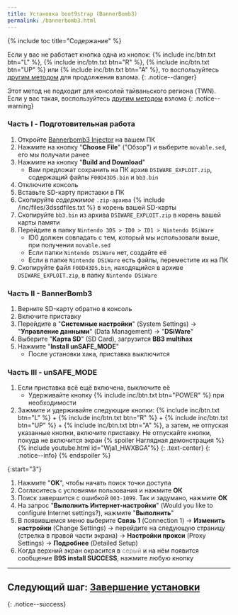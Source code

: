 ```yaml
---
title: Установка boot9strap (BannerBomb3)
permalink: /bannerbomb3.html
---
```


{% include toc title="Содержание" %}

Если у вас не работает кнопка одна из кнопок: {% include inc/btn.txt btn="L" %}, {% include inc/btn.txt btn="R" %}, {% include inc/btn.txt btn="UP" %} или {% include inc/btn.txt btn="A" %}, то воспользуйтесь [другим методом](fredtool) для продолжения взлома.
{: .notice--danger}

Этот метод не подходит для консолей тайваньского региона (TWN). Если у вас такая, воспользуйтесь [другим методом](https://3ds.hacks.guide/bannerbomb3-fredtool-(twn)) взлома
{: .notice--warning}

### Часть I - Подготовительная работа

1. Откройте [Bannerbomb3 Injector](3dstools.nhnarwhal.com/#/bb3gen) на вашем ПК
1. Нажмите на кнопку "**Choose File**" ("Обзор") и выберите `movable.sed`, его мы получали ранее
1. Нажмите на кнопку "**Build and Download**"
    * Вам предложат сохранить на ПК архив `DSIWARE_EXPLOIT.zip`, содержащий файлы `F00D43D5.bin` и `bb3.bin`
1. Отключите консоль
1. Вставьте SD-карту приставки в ПК 
1. Скопируйте _содержимое_ `.zip-архива` {% include /inc/files/3dssdfiles.txt %} в корень вашей SD-карты
1. Скопируйте `bb3.bin` из архива `DSIWARE_EXPLOIT.zip` в корень вашей карты памяти
1. Перейдите в папку `Nintendo 3DS > ID0 > ID1 > Nintendo DSiWare`
    * ID0 должен совпадать с тем, который мы использовали выше, при получении `movable.sed`
    * Если папки `Nintendo DSiWare` нет, создайте её
    * Если в папке `Nintendo DSiWare` есть файлы, переместите их на ПК 
1. Скопируйте файл `F00D43D5.bin`, находящийся в архиве `DSIWARE_EXPLOIT.zip`, в папку `Nintendo DSiWare`

### Часть II - BannerBomb3

1. Верните SD-карту обратно в консоль
1. Включите приставку 
1. Перейдите в "**Системные настройки**" (System Settings) -> "**Управление данными**" (Data Management) -> "**DSiWare**"
1. Выберите "**Карта SD**" (SD Card), загрузится **BB3 multihax**
1. Нажмите "**Install unSAFE_MODE**"
    * После установки хака, приставка выключится 

### Часть III - unSAFE_MODE

1. Если приставка всё ещё включена, выключите её 
    * Удерживайте кнопку {% include inc/btn.txt btn="POWER" %} при необходимости 
1. Зажмите и удерживайте следующие кнопки: {% include inc/btn.txt btn="L" %} + {% include inc/btn.txt btn="R" %} + {% include inc/btn.txt btn="UP" %} + {% include inc/btn.txt btn="A" %}, а затем, не отпуская указанные кнопки, включите приставку. Не отпускайте кнопки, покуда не включится экран
{% spoiler Наглядная демонстрация %}
{% include youtube.html id="Wja1_HWXBGA"%}
{: .text-center}
{: .notice--info}
{% endspoiler %}

{:start="3"}
1. Нажмите "**OK**", чтобы начать поиск точки доступа 
1. Согласитесь с условиями пользования и нажмите **ОК**
1. Поиск завершится с ошибкой `003-1099`. Так и задумано, нажмите **ОК**
1. На запрос "**Выполнить Интернет-настройки**" (Would you like to configure Internet settings?), нажмите "**Выполнить**"
1. В появившемся меню выберите **Связь 1** (Connection 1) -> **Изменить настройки** (Change Settings) -> перейдите на следующую страницу (стрелка в правой части экрана) -> **Настройки прокси** (Proxy Settings) -> **Подробнее** (Detailed Setup)
1. Когда верхний экран окрасится в <span style="color: grey">серый</span> и на нём появится сообщение **B9S install SUCCESS**, нажмите любую кнопку

___

## **Следующий шаг:** [Завершение установки](finalizing-setup)
{: .notice--success}

<script>
	localStorage.setItem('usm', 1);
</script>